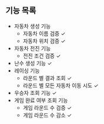 ## 기능 목록

- 자동차 생성 기능
    - 자동차 이름 검증 ✓
    - 자동차 위치 검증 ✓
- 자동차 전진 기능
    - 전진 조건 검증 ✓
- 난수 생성 기능 ✓
- 레이싱 기능
  - 라운드 별 결과 조회 ✓
  - 라운드 별 모든 자동차 이동 시도 ✓
- 우승자 조회 기능 ✓
- 게임 완료 여부 조회 기능
  - 게임 라운드 수 검증 ✓
  - 게임 라운드 수 감소 ✓